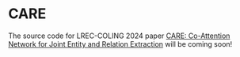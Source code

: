 # CARE
The source code for LREC-COLING 2024 paper [CARE: Co-Attention Network for Joint Entity and Relation Extraction](https://arxiv.org/abs/2308.12531) will be coming soon!
